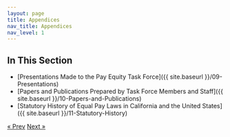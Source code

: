 ```yaml
---
layout: page
title: Appendices
nav_title: Appendices
nav_level: 1
---
```


## In This Section
* [Presentations Made to the Pay Equity Task Force]({{ site.baseurl }}/09-Presentations)
* [Papers and Publications Prepared by Task Force Members and Staff]({{ site.baseurl }}/10-Papers-and-Publications)
* [Statutory History of Equal Pay Laws in California and the United States]({{ site.baseurl }}/11-Statutory-History)

<!-- Pagination -->
<div class="pagination">
  <a class="pagination-item older" href="{{ site.baseurl }}/07-References">&laquo; Prev</a>
  <a class="pagination-item newer" href="{{ site.baseurl }}/09-Presentations">Next &raquo;</a>
</div>

